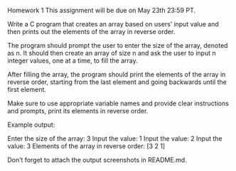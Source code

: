Homework 1
This assignment will be due on May 23th 23:59 PT.

Write a C program that creates an array based on users’  input value and then prints out the elements of the array in reverse order.

The program should prompt the user to enter the size of the array, denoted as n. It should then create an array of size n and ask the user to input n integer values, one at a time, to fill the array.

After filling the array, the program should print the elements of the array in reverse order, starting from the last element and going backwards until the first element.

Make sure to use appropriate variable names and provide clear instructions and prompts, print its elements in reverse order.

Example output:

Enter the size of the array: 3
Input the value: 
1
Input the value: 
2
Input the value: 
3
Elements of the array in reverse order:
[3 2 1]

Don’t forget to attach the output screenshots in README.md.
